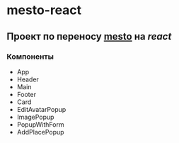 # mesto-react

## Проект по переносу [mesto](https://github.com/Ww228wW/mesto) на _react_

### Компоненты

- App
- Header
- Main
- Footer
- Card
- EditAvatarPopup
- ImagePopup
- PopupWithForm
- AddPlacePopup
